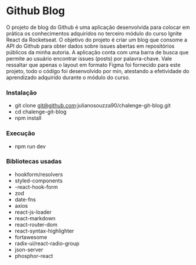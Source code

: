 # Github Blog

O projeto de blog do Github é uma aplicação desenvolvida para colocar em prática os conhecimentos adquiridos no terceiro módulo do curso Ignite React da Rocketseat. O objetivo do projeto é criar um blog que consome a API do Github para obter dados sobre issues abertas em repositórios públicos da minha autoria. A aplicação conta com uma barra de busca que permite ao usuário encontrar issues (posts) por palavra-chave. Vale ressaltar que apenas o layout em formato Figma foi fornecido para este projeto, todo o código foi desenvolvido por min, atestando a efetividade do aprendizado adquirido durante o módulo do curso.


### Instalação
- git clone git@github.com:julianosouzza90/chalenge-git-blog.git
- cd chalenge-git-blog
- npm install 

### Execução
- npm run dev

### Bibliotecas usadas
- hookform/resolvers
- styled-components
- -react-hook-form 
-  zod
- date-fns
- axios
- react-js-loader
- react-markdown
- react-router-dom
- react-syntax-highlighter
- fortawesome
- radix-ui/react-radio-group
- json-server
- phosphor-react
